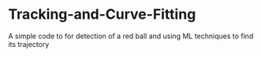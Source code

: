 # Tracking-and-Curve-Fitting
A simple code to for detection of a red ball and using ML techniques to find its trajectory
